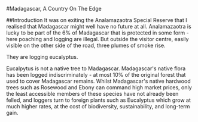#Madagascar, A Country On The Edge

##Introduction
It was on exiting the Analamazaotra Special Reserve that I realised that Madagascar might well have no future at all. Analamazaotra is lucky to be part of the 6% of Madagascar that is protected in some form - here poaching and logging are illegal. But outside the visitor centre, easily visible on the other side of the road, three plumes of smoke rise.

They are logging eucalyptus.

Eucalpytus is not a native tree to Madagascar. Madagascar's native flora has been logged indiscriminately - at most 10% of the original forest that used to cover Madagascar remains. Whilst Madagascar's native hardwood trees such as Rosewood and Ebony can command high market prices, only the least accessible members of these species have not already been felled, and loggers turn to foreign plants such as Eucalyptus which grow at much higher rates, at the cost of biodiversity, sustainability, and long-term gain.

